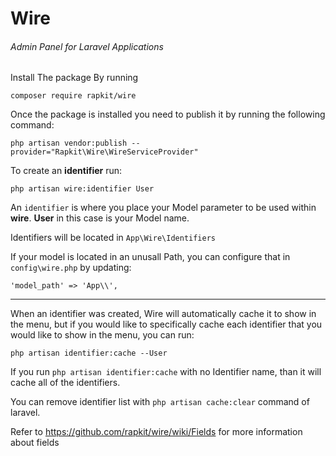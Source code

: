 # Wire
###### Admin Panel for Laravel Applications


Install The package By running

```
composer require rapkit/wire
```
Once the package is installed you need to publish it by running the following command:

```
php artisan vendor:publish --provider="Rapkit\Wire\WireServiceProvider"
```

To create an **identifier** run:

```
php artisan wire:identifier User
```
An `identifier` is where you place your Model parameter to be used within **wire**.
**User** in this case is your Model name. 

Identifiers will be located in `App\Wire\Identifiers`

If your model is located in an unusall Path, 
you can configure that in `config\wire.php` by updating:

```   
'model_path' => 'App\\',
```
___

When an identifier was created, Wire will automatically cache it to show in the menu, but if you would like to specifically cache each identifier that you would like to show in the menu, you can run:
```
php artisan identifier:cache --User
```
If you run `php artisan identifier:cache` with no Identifier name, than it will cache all of the identifiers.

You can remove identifier list with `php artisan cache:clear` command of laravel.

Refer to https://github.com/rapkit/wire/wiki/Fields for more information about fields
